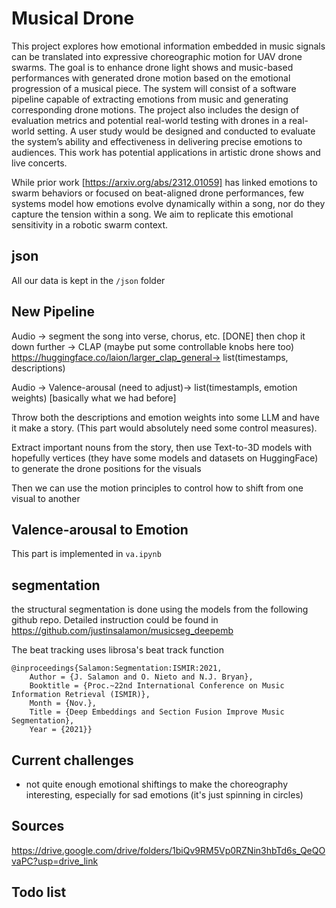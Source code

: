 # Musical Drone

This project explores how emotional information embedded in music signals can be translated into expressive choreographic motion for UAV drone swarms. The goal is to enhance drone light shows and music-based performances with generated drone motion based on the emotional progression of a musical piece. The system will consist of a software pipeline capable of extracting emotions from music and generating corresponding drone motions. The project also includes the design of evaluation metrics and potential real-world testing with drones in a real-world setting. A user study would be designed and conducted to evaluate the system’s ability and effectiveness in delivering precise emotions to audiences. This work has potential applications in artistic drone shows and live concerts.

While prior work [https://arxiv.org/abs/2312.01059] has linked emotions to swarm behaviors or focused on beat-aligned drone performances, few systems model how emotions evolve dynamically within a song, nor do they capture the tension within a song. We aim to replicate this emotional sensitivity in a robotic swarm context.

## json

All our data is kept in the ```/json``` folder

## New Pipeline

Audio → segment the song into verse, chorus, etc. [DONE] then chop it down further → CLAP (maybe put some controllable knobs here too) https://huggingface.co/laion/larger_clap_general→ list(timestamps, descriptions)

Audio → Valence-arousal (need to adjust)→ list(timestampls, emotion weights) [basically what we had before]

Throw both the descriptions and emotion weights into some LLM and have it make a story. (This part would absolutely need some control measures). 

Extract important nouns from the story, then use Text-to-3D models with hopefully vertices (they have some models and datasets on HuggingFace) to generate the drone positions for the visuals

Then we can use the motion principles to control how to shift from one visual to another


## Valence-arousal to Emotion
This part is implemented in
```va.ipynb```

## segmentation
the structural segmentation is done using the models from the following github repo. Detailed instruction could be found in https://github.com/justinsalamon/musicseg_deepemb

The beat tracking uses librosa's beat track function

```t
@inproceedings{Salamon:Segmentation:ISMIR:2021,
	Author = {J. Salamon and O. Nieto and N.J. Bryan},
	Booktitle = {Proc.~22nd International Conference on Music Information Retrieval (ISMIR)},
	Month = {Nov.},
	Title = {Deep Embeddings and Section Fusion Improve Music Segmentation},
	Year = {2021}}
```

## Current challenges

- not quite enough emotional shiftings to make the choreography interesting, especially for sad emotions (it's just spinning in circles)

## Sources

https://drive.google.com/drive/folders/1biQv9RM5Vp0RZNin3hbTd6s_QeQOvaPC?usp=drive_link

## Todo list

